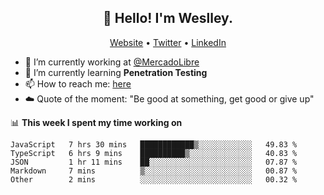 <h2 align="center">👋 Hello! I'm Weslley.</h2>
<p align="center">
  <a href="http://weslleyneri.com.br">Website</a> •
  <a href="https://twitter.com/Weslley_Neri">Twitter</a> •
  <a href="https://www.linkedin.com/in/weslley-neri-3658908b">LinkedIn</a>
</p>


- 🔭 I’m currently working at [@MercadoLibre](https://github.com/mercadolibre)
- 🌱 I’m currently learning **Penetration Testing**
- 📫 How to reach me: [here](mailto:weslley39@gmail.com)
- ☁️ Quote of the moment: "Be good at something, get good or give up"

📊 **This week I spent my time working on**
<!--START_SECTION:waka-->
```text
JavaScript   7 hrs 30 mins   ████████████▒░░░░░░░░░░░░   49.83 % 
TypeScript   6 hrs 9 mins    ██████████▒░░░░░░░░░░░░░░   40.83 % 
JSON         1 hr 11 mins    ██░░░░░░░░░░░░░░░░░░░░░░░   07.87 % 
Markdown     7 mins          ▒░░░░░░░░░░░░░░░░░░░░░░░░   00.87 % 
Other        2 mins          ░░░░░░░░░░░░░░░░░░░░░░░░░   00.32 % 
```
<!--END_SECTION:waka-->

<!-- Inspired by https://github.com/gruselhaus/gruselhaus -->